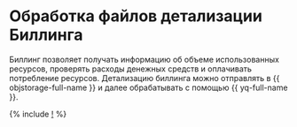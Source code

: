 # Обработка файлов детализации Биллинга

Биллинг позволяет получать информацию об объеме использованных ресурсов, проверять расходы денежных средств и оплачивать потребление ресурсов. Детализацию биллинга можно отправлять в {{ objstorage-full-name }} и далее обрабатывать с помощью {{ yq-full-name }}.

{% include [!](../_includes/billing.md) %}
